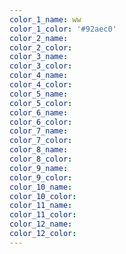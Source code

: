 ```yaml
---
color_1_name: ww
color_1_color: '#92aec0'
color_2_name:
color_2_color:
color_3_name:
color_3_color:
color_4_name:
color_4_color:
color_5_name:
color_5_color:
color_6_name:
color_6_color:
color_7_name:
color_7_color:
color_8_name:
color_8_color:
color_9_name:
color_9_color:
color_10_name:
color_10_color:
color_11_name:
color_11_color:
color_12_name:
color_12_color:
---
```

